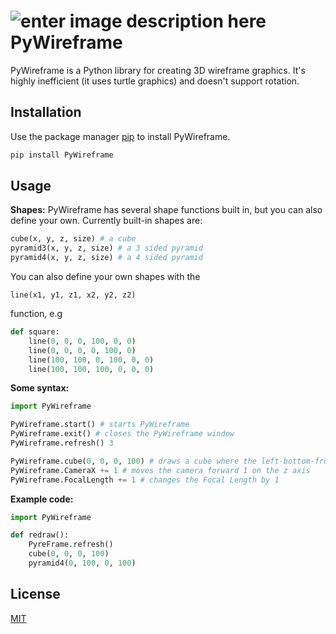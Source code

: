 ﻿ 
![enter image description here](https://lh3.googleusercontent.com/XQoxcWLR4Fi8OXt22lIu_TESMA3kzHFIWOjiNFOfJ5uqOzXTDPdyYKhBB800oZ8HxcHfeOCBjOxO=s50)  PyWireframe 
========================================

PyWireframe is a Python library for creating 3D wireframe graphics. It's highly inefficient (it uses turtle graphics) and doesn't support rotation.

## Installation

Use the package manager [pip](https://pip.pypa.io/en/stable/) to install PyWireframe.

```bash
pip install PyWireframe
```

## Usage


**Shapes:**
PyWireframe has several shape functions built in, but you can also define your own. Currently built-in shapes are:
```Python
cube(x, y, z, size) # a cube
pyramid3(x, y, z, size) # a 3 sided pyramid
pyramid4(x, y, z, size) # a 4 sided pyramid
```
You can also define your own shapes with the 

    line(x1, y1, z1, x2, y2, z2)
function, e.g

```python
def square:
	line(0, 0, 0, 100, 0, 0)
	line(0, 0, 0, 0, 100, 0)
	line(100, 100, 0, 100, 0, 0)
	line(100, 100, 100, 0, 0, 0)
```

**Some syntax:**
```python
import PyWireframe

PyWireframe.start() # starts PyWireframe
PyWireframe.exit() # closes the PyWireframe window
PyWireframe.refresh() 3

PyWireframe.cube(0, 0, 0, 100) # draws a cube where the left-bottom-front corner is at 0, 0, 0 and the size is 100
PyWireframe.CameraX += 1 # moves the camera forward 1 on the z axis
PyWireframe.FocalLength += 1 # changes the Focal Length by 1
```

**Example code:**
```python
import PyWireframe

def redraw(): 
	PyreFrame.refresh() 
	cube(0, 0, 0, 100) 
	pyramid4(0, 100, 0, 100)
```

## License
[MIT](https://choosealicense.com/licenses/mit/)

